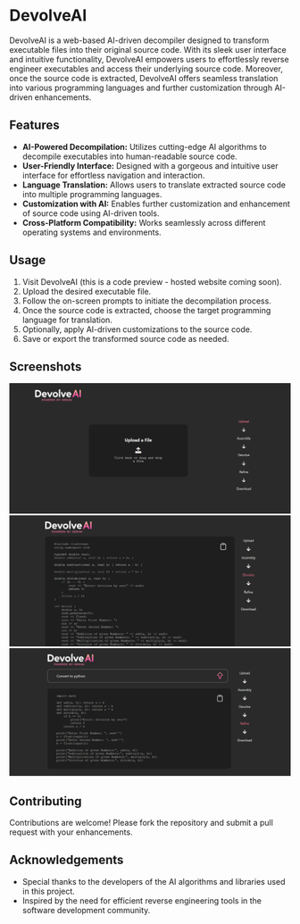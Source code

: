 # DevolveAI
DevolveAI is a web-based AI-driven decompiler designed to transform executable files into their original source code. With its sleek user interface and intuitive functionality, DevolveAI empowers users to effortlessly reverse engineer executables and access their underlying source code. Moreover, once the source code is extracted, DevolveAI offers seamless translation into various programming languages and further customization through AI-driven enhancements.

## Features
- **AI-Powered Decompilation:** Utilizes cutting-edge AI algorithms to decompile executables into human-readable source code.
- **User-Friendly Interface:** Designed with a gorgeous and intuitive user interface for effortless navigation and interaction.
- **Language Translation:** Allows users to translate extracted source code into multiple programming languages.
- **Customization with AI:** Enables further customization and enhancement of source code using AI-driven tools.
- **Cross-Platform Compatibility:** Works seamlessly across different operating systems and environments.

## Usage
1. Visit DevolveAI (this is a code preview - hosted website coming soon).
2. Upload the desired executable file.
3. Follow the on-screen prompts to initiate the decompilation process.
4. Once the source code is extracted, choose the target programming language for translation.
5. Optionally, apply AI-driven customizations to the source code.
6. Save or export the transformed source code as needed.

## Screenshots

![Screenshot 1](./Screenshots/1.png)
![Screenshot 2](./Screenshots/2.png)
![Screenshot 3](./Screenshots/3.png)

## Contributing
Contributions are welcome! Please fork the repository and submit a pull request with your enhancements.

## Acknowledgements
- Special thanks to the developers of the AI algorithms and libraries used in this project.
- Inspired by the need for efficient reverse engineering tools in the software development community.
